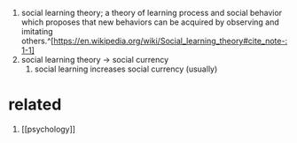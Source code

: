 1. social learning theory; a theory of learning process and social behavior which proposes that new behaviors can be acquired by observing and imitating others.^[https://en.wikipedia.org/wiki/Social_learning_theory#cite_note-:1-1]
2. social learning theory → social currency
	1. social learning increases social currency (usually)

# related
1. [[psychology]]